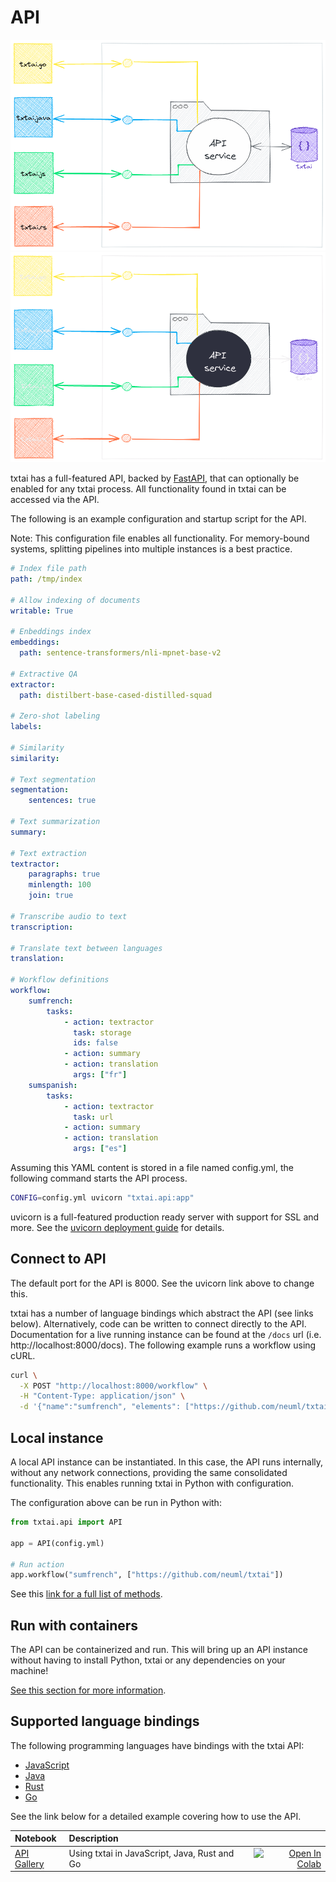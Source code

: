 # API

![api](../images/api.png#only-light)
![api](../images/api-dark.png#only-dark)

txtai has a full-featured API, backed by [FastAPI](https://github.com/tiangolo/fastapi), that can optionally be enabled for any txtai process. All functionality found in txtai can be accessed via the API.

The following is an example configuration and startup script for the API.

Note: This configuration file enables all functionality. For memory-bound systems, splitting pipelines into multiple instances is a best practice.

```yaml
# Index file path
path: /tmp/index

# Allow indexing of documents
writable: True

# Enbeddings index
embeddings:
  path: sentence-transformers/nli-mpnet-base-v2

# Extractive QA
extractor:
  path: distilbert-base-cased-distilled-squad

# Zero-shot labeling
labels:

# Similarity
similarity:

# Text segmentation
segmentation:
    sentences: true

# Text summarization
summary:

# Text extraction
textractor:
    paragraphs: true
    minlength: 100
    join: true

# Transcribe audio to text
transcription:

# Translate text between languages
translation:

# Workflow definitions
workflow:
    sumfrench:
        tasks:
            - action: textractor
              task: storage
              ids: false
            - action: summary
            - action: translation
              args: ["fr"]
    sumspanish:
        tasks:
            - action: textractor
              task: url
            - action: summary
            - action: translation
              args: ["es"]
```

Assuming this YAML content is stored in a file named config.yml, the following command starts the API process.

```bash
CONFIG=config.yml uvicorn "txtai.api:app"
```

uvicorn is a full-featured production ready server with support for SSL and more. See the [uvicorn deployment guide](https://www.uvicorn.org/deployment/) for details.

## Connect to API

The default port for the API is 8000. See the uvicorn link above to change this.

txtai has a number of language bindings which abstract the API (see links below). Alternatively, code can be written to connect directly to the API. Documentation for a live running instance can be found at the `/docs` url (i.e. http://localhost:8000/docs). The following example runs a workflow using cURL.

```bash
curl \
  -X POST "http://localhost:8000/workflow" \
  -H "Content-Type: application/json" \
  -d '{"name":"sumfrench", "elements": ["https://github.com/neuml/txtai"]}'
```

## Local instance

A local API instance can be instantiated. In this case, the API runs internally, without any network connections, providing the same consolidated functionality. This enables running txtai in Python with configuration.

The configuration above can be run in Python with:

```python
from txtai.api import API

app = API(config.yml)

# Run action
app.workflow("sumfrench", ["https://github.com/neuml/txtai"])
```

See this [link for a full list of methods](./methods).

## Run with containers

The API can be containerized and run. This will bring up an API instance without having to install Python, txtai or any dependencies on your machine!

[See this section for more information](/cloud/#api).

## Supported language bindings

The following programming languages have bindings with the txtai API:

- [JavaScript](https://github.com/neuml/txtai.js)
- [Java](https://github.com/neuml/txtai.java)
- [Rust](https://github.com/neuml/txtai.rs)
- [Go](https://github.com/neuml/txtai.go)

See the link below for a detailed example covering how to use the API.

| Notebook  | Description  |       |
|:----------|:-------------|------:|
| [API Gallery](https://github.com/neuml/txtai/blob/master/examples/08_API_Gallery.ipynb) | Using txtai in JavaScript, Java, Rust and Go | [![Open In Colab](https://colab.research.google.com/assets/colab-badge.svg)](https://colab.research.google.com/github/neuml/txtai/blob/master/examples/08_API_Gallery.ipynb) |
